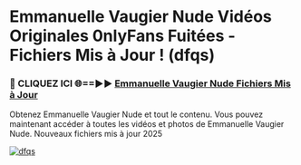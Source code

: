# Emmanuelle Vaugier Nude Vidéos Originales 0nlyFans Fuitées - Fichiers Mis à Jour ! (dfqs)

<h3>🔴 CLIQUEZ ICI 🌐==►► <a href="https://tinyurl.com/2pmr4ezf" rel="nofollow">Emmanuelle Vaugier Nude Fichiers Mis à Jour</a></h3>

Obtenez Emmanuelle Vaugier Nude et tout le contenu. Vous pouvez maintenant accéder à toutes les vidéos et photos de Emmanuelle Vaugier Nude. Nouveaux fichiers mis à jour 2025

[![dfqs](https://i.imgur.com/6SNvagu.gif)](https://tinyurl.com/2pmr4ezf)
